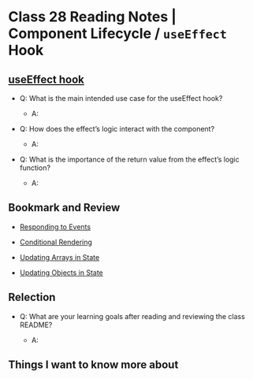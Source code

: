 # Class 28 Reading Notes | Component Lifecycle / `useEffect` Hook

## [useEffect hook](https://react.dev/reference/react/useEffect#reference)

- Q: What is the main intended use case for the useEffect hook?

  - A:

- Q: How does the effect’s logic interact with the component?

  - A:

- Q: What is the importance of the return value from the effect’s logic function?

  - A:

## Bookmark and Review

- [Responding to Events](https://react.dev/learn/responding-to-events)

- [Conditional Rendering](https://react.dev/learn/conditional-rendering)

- [Updating Arrays in State](https://react.dev/learn/updating-arrays-in-state)

- [Updating Objects in State](https://react.dev/learn/updating-objects-in-state)

## Relection

- Q: What are your learning goals after reading and reviewing the class README?

  - A:
  
## Things I want to know more about

